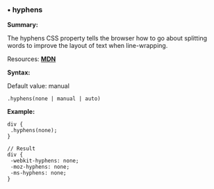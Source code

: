 ### <a name="hyphens"></a> &#8226; hyphens
**Summary:**

The hyphens CSS property tells the browser how to go about splitting words to improve the layout of text when line-wrapping. 

Resources: **[MDN](https://developer.mozilla.org/en-US/docs/Web/CSS/hyphens)**

**Syntax:**

Default value: manual

    .hyphens(none | manual | auto)
  
**Example:**

    div {
     .hyphens(none);
    }
    
    // Result
    div {
     -webkit-hyphens: none;
     -moz-hyphens: none;
     -ms-hyphens: none;
    } 
